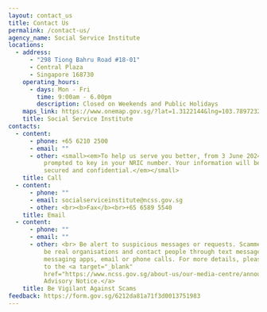 ```yaml
---
layout: contact_us
title: Contact Us
permalink: /contact-us/
agency_name: Social Service Institute
locations:
  - address:
      - "298 Tiong Bahru Road #18-01"
      - Central Plaza
      - Singapore 168730
    operating_hours:
      - days: Mon - Fri
        time: 9:00am - 6.00pm
        description: Closed on Weekends and Public Holidays
    maps_link: https://www.onemap.gov.sg/?lat=1.3122144&lng=103.7897232
    title: Social Service Institute
contacts:
  - content:
      - phone: +65 6210 2500
      - email: ""
      - other: <small><em>To help us serve you better, from 3 June 2024, you will be
          prompted to key in your NRIC number. Your information will be kept
          secured and confidential.</em></small>
    title: Call
  - content:
      - phone: ""
      - email: socialserviceinstitute@ncss.gov.sg
      - other: <br><b>Fax</b><br>+65 6589 5540
    title: Email
  - content:
      - phone: ""
      - email: ""
      - other: <br> Be alert to suspicious messages or requests. Scammers may pretend to
          be real organisations and contact people through text messages,
          messaging apps, email or phone calls. For more details, please refer
          to the <a target="_blank"
          href="https://www.ncss.gov.sg/about-us/our-media-centre/announcements-and-advisories/scam-advisory">Scam
          Advisory Notice.</a>
    title: Be Vigilant Against Scams
feedback: https://form.gov.sg/6212da81a71f3d0013751983
---
```

